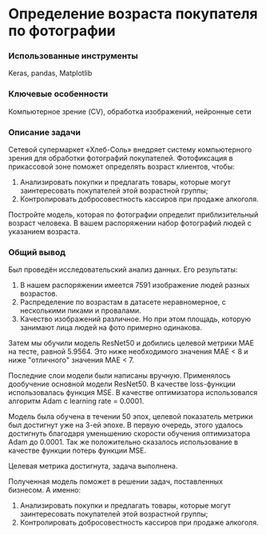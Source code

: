   
# Определение возраста покупателя по фотографии

### Использованные инструменты

Keras, pandas, Matplotlib

### Ключевые особенности

Компьютерное зрение (CV), обработка изображений, нейронные сети

### Описание задачи

Сетевой супермаркет «Хлеб-Соль» внедряет систему компьютерного зрения для обработки фотографий покупателей. Фотофиксация в прикассовой зоне поможет определять возраст клиентов, чтобы:

1. Анализировать покупки и предлагать товары, которые могут заинтересовать покупателей этой возрастной группы;
2. Контролировать добросовестность кассиров при продаже алкоголя.

Постройте модель, которая по фотографии определит приблизительный возраст человека. В вашем распоряжении набор фотографий людей с указанием возраста.

### Общий вывод

Был проведён исследовательский анализ данных. Его результаты:

1. В нашем распоряжении имеется 7591 изображение людей разных возрастов.
2. Распределение по возрастам в датасете неравномерное, с несколькими пиками и провалами.
3. Качество изображений различное. Но при этом площадь, которую занимают лица людей на фото примерно одинакова.

Затем мы обучили модель ResNet50 и добились целевой метрики MAE на тесте, равной 5.9564. Это ниже необходимого значения MAE < 8 и ниже "отличного" значения MAE < 7.

Последние слои модели были написаны вручную. Применялось дообучение основной модели ResNet50. В качестве loss-функции использовалась функция MSE. В качестве оптимизатора использовался алгоритм Adam c learning rate = 0.0001.

Модель была обучена в течении 50 эпох, целевой показатель метрики был достигнут уже на 3-ей эпохе. В первую очередь, этого удалось достигнуть благодаря уменьшению скорости обучения оптимизатора Adam до 0.0001. Так же положительно сказалось использование в качестве функции потерь функции MSE.

Целевая метрика достигнута, задача выполнена.

Полученная модель поможет в решении задач, поставленных бизнесом. А именно:
1. Анализировать покупки и предлагать товары, которые могут заинтересовать покупателей этой возрастной группы;
2. Контролировать добросовестность кассиров при продаже алкоголя.


